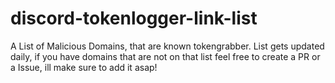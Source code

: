 # discord-tokenlogger-link-list
A List of Malicious Domains, that are known tokengrabber.
List gets updated daily, if you have domains that are not on that list feel free to create a PR or a Issue, ill make sure to add it asap!

